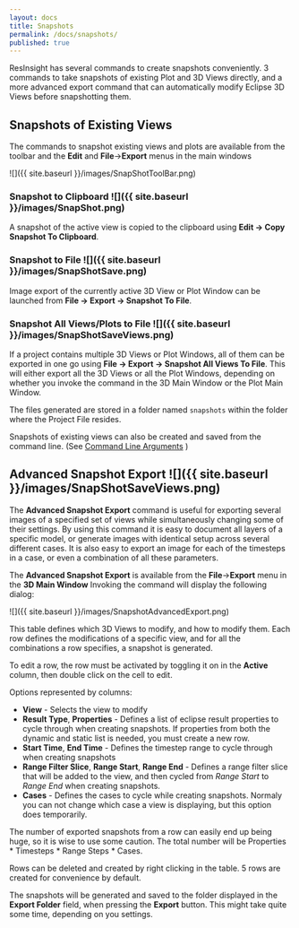 ```yaml
---
layout: docs
title: Snapshots
permalink: /docs/snapshots/
published: true
---
```

ResInsight has several commands to create snapshots conveniently. 3 commands to take snapshots of existing Plot and 3D Views directly, and a more advanced export command that can automatically modify Eclipse 3D Views before snapshotting them. 

## Snapshots of Existing Views

The commands to snapshot existing views and plots are available from the toolbar and the **Edit** and **File**->**Export** menus in the main windows

![]({{ site.baseurl }}/images/SnapShotToolBar.png)

### Snapshot to Clipboard ![]({{ site.baseurl }}/images/SnapShot.png)

A snapshot of the active view is copied to the clipboard using **Edit -> Copy Snapshot To Clipboard**.

### Snapshot to File ![]({{ site.baseurl }}/images/SnapShotSave.png)

Image export of the currently active 3D View or Plot Window can be launched from **File -> Export -> Snapshot To File**. 

### Snapshot All Views/Plots to File ![]({{ site.baseurl }}/images/SnapShotSaveViews.png)

If a project contains multiple 3D Views or Plot Windows, all of them can be exported in one go using **File -> Export -> Snapshot All Views To File**. This will either export all the 3D Views or all the Plot Windows, depending on whether you invoke the command in the 3D Main Window or the Plot Main Window.

The files generated are stored in a folder named `snapshots` within the folder where the Project File resides. 

<div class="note">
 Snapshots of existing views can also be created and saved from the command line. 
 (See <a href="{{ site.baseurl }}/docs/commandlineparameters">Command Line Arguments</a> )
</div>

## Advanced Snapshot Export  ![]({{ site.baseurl }}/images/SnapShotSaveViews.png)

The **Advanced Snapshot Export** command is useful for exporting several images of a specified set of views while simultaneously changing some of their settings. By using this command it is easy to document all layers of a specific model, or generate images with identical setup across several different cases. It is also easy to export an image for each of the timesteps in a case, or even a combination of all these parameters.

The **Advanced Snapshot Export** is available from the **File**->**Export** menu in the **3D Main Window** 
Invoking the command will display the following dialog: 

 ![]({{ site.baseurl }}/images/SnapshotAdvancedExport.png)

This table defines which 3D Views to modify, and how to modify them. Each row defines the modifications of a specific view, and for all the combinations a row specifies, a snapshot is generated. 

To edit a row, the row must be activated by toggling it on in the **Active** column, then double click on the cell to edit. 

Options represented by columns:

- **View** - Selects the view to modify
- **Result Type**, **Properties** - Defines a list of eclipse result properties to cycle through when creating snapshots. If properties from both the dynamic and static list is needed, you must create a new row.
- **Start Time**, **End Time** - Defines the timestep range to cycle through when creating snapshots
- **Range Filter Slice**, **Range Start**, **Range End** - Defines a range filter slice that will be added to the view, and then cycled from *Range Start* to *Range End* when creating snapshots. 
- **Cases** - Defines the cases to cycle while creating snapshots. Normaly you can not change which case a view is displaying, but this option does temporarily.

The number of exported snapshots from a row can easily end up being huge, so it is wise to use some caution. The total number will be Properties * Timesteps * Range Steps * Cases.

Rows can be deleted and created by right clicking in the table. 5 rows are created for convenience by default.

The snapshots will be generated and saved to the folder displayed in the **Export Folder** field, when pressing the **Export** button. This might take quite some time, depending on you settings.
